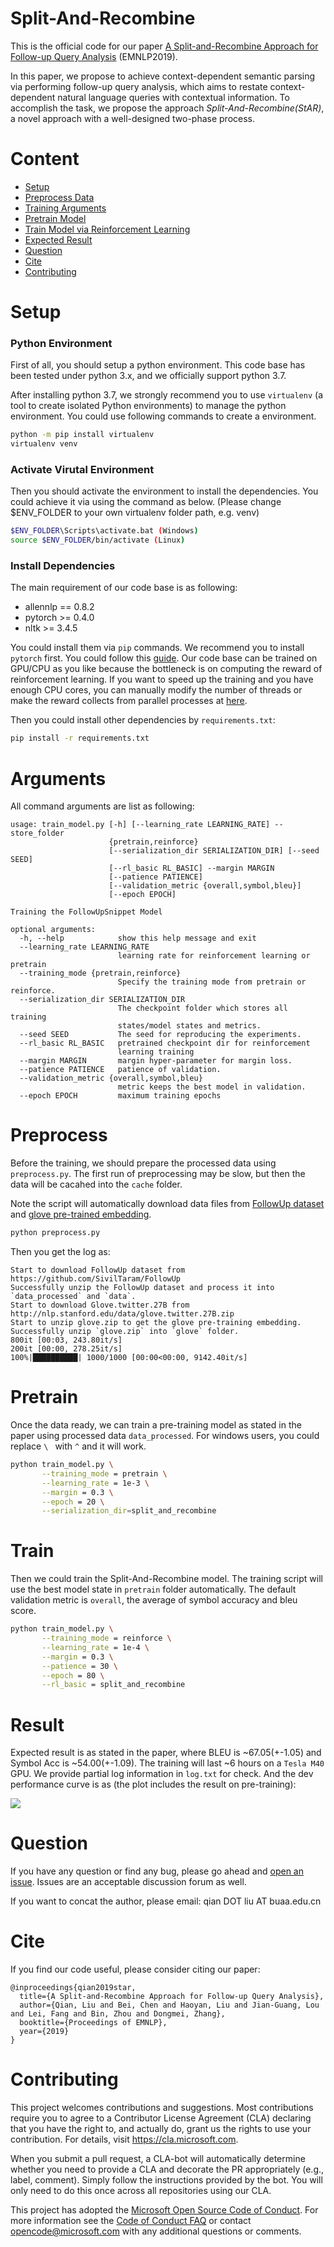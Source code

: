 # Split-And-Recombine

This is the official code for our paper [A Split-and-Recombine Approach for Follow-up Query Analysis](https://arxiv.org/abs/1909.08905) (EMNLP2019).

In this paper, we propose to achieve context-dependent semantic parsing via performing follow-up query analysis, which aims to restate context-dependent natural language queries with contextual information. To accomplish the task, we propose the approach *Split-And-Recombine(StAR)*, a novel approach with a well-designed two-phase process. 

# Content
- [Setup](#setup)
- [Preprocess Data](#preprocess)
- [Training Arguments](#arguments)
- [Pretrain Model](#pretrain)
- [Train Model via Reinforcement Learning](#train)
- [Expected Result](#result)
- [Question](#question)
- [Cite](#cite)
- [Contributing](#contributing)

# Setup

### Python Environment

First of all, you should setup a python environment. This code base has been tested under python 3.x, and we officially support python 3.7.

After installing python 3.7, we strongly recommend you to use `virtualenv` (a tool to create isolated Python environments) to manage the python environment. You could use following commands to create a environment.

```bash
python -m pip install virtualenv
virtualenv venv
```

### Activate Virutal Environment
Then you should activate the environment to install the dependencies. You could achieve it via using the command as below. (Please change $ENV_FOLDER to your own virtualenv folder path, e.g. venv)

```bash
$ENV_FOLDER\Scripts\activate.bat (Windows)
source $ENV_FOLDER/bin/activate (Linux)
```

### Install Dependencies

The main requirement of our code base is as following:

- allennlp == 0.8.2
- pytorch >= 0.4.0
- nltk >= 3.4.5

You could install them via `pip` commands. We recommend you to install `pytorch` first. You could follow this [guide](https://pytorch.org/get-started/locally/). Our code base can be trained on GPU/CPU as you like because the bottleneck is on computing the reward of reinforcement learning. If you want to speed up the training and you have enough CPU cores, you can manually modify the number of threads or make the reward collects from parallel processes at [here](https://github.com/microsoft/EMNLP2019-Split-And-Recombine/blob/95c11f97137d6592c27febe92f193055db3e119f/model/follow_up.py#L388).

Then you could install other dependencies by `requirements.txt`:

```bash
pip install -r requirements.txt
```


# Arguments

All command arguments are list as following:
```
usage: train_model.py [-h] [--learning_rate LEARNING_RATE] --store_folder
                      {pretrain,reinforce}
                      [--serialization_dir SERIALIZATION_DIR] [--seed SEED]
                      [--rl_basic RL_BASIC] --margin MARGIN
                      [--patience PATIENCE]
                      [--validation_metric {overall,symbol,bleu}]
                      [--epoch EPOCH]

Training the FollowUpSnippet Model

optional arguments:
  -h, --help            show this help message and exit
  --learning_rate LEARNING_RATE
                        learning rate for reinforcement learning or pretrain
  --training_mode {pretrain,reinforce}
                        Specify the training mode from pretrain or reinforce.
  --serialization_dir SERIALIZATION_DIR
                        The checkpoint folder which stores all training
                        states/model states and metrics.
  --seed SEED           The seed for reproducing the experiments.
  --rl_basic RL_BASIC   pretrained checkpoint dir for reinforcement
                        learning training
  --margin MARGIN       margin hyper-parameter for margin loss.
  --patience PATIENCE   patience of validation.
  --validation_metric {overall,symbol,bleu}
                        metric keeps the best model in validation.
  --epoch EPOCH         maximum training epochs
```


# Preprocess

Before the training, we should prepare the processed data using `preprocess.py`. The first run of preprocessing may be slow, but then the data will be cacahed into the `cache` folder. 

Note the script will automatically download data files from [FollowUp dataset](https://github.com/SivilTaram/FollowUp) and [glove pre-trained embedding](http://nlp.stanford.edu/data/glove.twitter.27B.zip).

```bash
python preprocess.py
```

Then you get the log as:

```log
Start to download FollowUp dataset from https://github.com/SivilTaram/FollowUp
Successfully unzip the FollowUp dataset and process it into `data_processed` and `data`.
Start to download Glove.twitter.27B from http://nlp.stanford.edu/data/glove.twitter.27B.zip
Start to unzip glove.zip to get the glove pre-training embedding.
Successfully unzip `glove.zip` into `glove` folder.
800it [00:03, 243.80it/s]
200it [00:00, 278.25it/s]
100%|██████████| 1000/1000 [00:00<00:00, 9142.40it/s]
```

# Pretrain

Once the data ready, we can train a pre-training model as stated in the paper using processed data `data_processed`. For windows users, you could replace `\ ` with `^` and it will work.

```bash
python train_model.py \
       --training_mode = pretrain \
       --learning_rate = 1e-3 \
       --margin = 0.3 \
       --epoch = 20 \
       --serialization_dir=split_and_recombine
```

# Train

Then we could train the Split-And-Recombine model. The training script will use the best model state in `pretrain` folder automatically. The default validation metric is `overall`, the average of symbol accuracy and bleu score.

```bash
python train_model.py \
       --training_mode = reinforce \
       --learning_rate = 1e-4 \
       --margin = 0.3 \
       --patience = 30 \
       --epoch = 80 \
       --rl_basic = split_and_recombine
```

# Result

Expected result is as stated in the paper, where BLEU is ~67.05(+-1.05) and Symbol Acc is ~54.00(+-1.09). The training will last ~6 hours on a `Tesla M40` GPU. We provide partial log information in `log.txt` for check. And the dev performance curve is as (the plot includes the result on pre-training):

![](misc/plot.png)

# Question

If you have any question or find any bug, please go ahead and [open an issue](https://github.com/microsoft/EMNLP2019-Split-And-Recombine/issues). Issues are an acceptable discussion forum as well.

If you want to concat the author, please email: qian DOT liu AT buaa.edu.cn 

# Cite

If you find our code useful, please consider citing our paper:

```
@inproceedings{qian2019star,
  title={A Split-and-Recombine Approach for Follow-up Query Analysis},
  author={Qian, Liu and Bei, Chen and Haoyan, Liu and Jian-Guang, Lou and Lei, Fang and Bin, Zhou and Dongmei, Zhang},
  booktitle={Proceedings of EMNLP},
  year={2019}
}
```

# Contributing

This project welcomes contributions and suggestions. Most contributions require you to
agree to a Contributor License Agreement (CLA) declaring that you have the right to,
and actually do, grant us the rights to use your contribution. For details, visit
https://cla.microsoft.com.

When you submit a pull request, a CLA-bot will automatically determine whether you need
to provide a CLA and decorate the PR appropriately (e.g., label, comment). Simply follow the
instructions provided by the bot. You will only need to do this once across all repositories using our CLA.

This project has adopted the [Microsoft Open Source Code of Conduct](https://opensource.microsoft.com/codeofconduct/).
For more information see the [Code of Conduct FAQ](https://opensource.microsoft.com/codeofconduct/faq/)
or contact [opencode@microsoft.com](mailto:opencode@microsoft.com) with any additional questions or comments.
